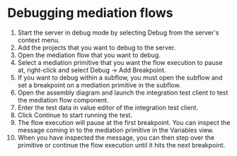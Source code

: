 <!-- image -->

# Debugging mediation flows

1. Start the server in debug mode by selecting Debug from the server's
context menu.
2. Add the projects that you want to debug to the server.
3. Open the mediation flow that you want to debug.
4. Select a mediation primitive that you want the flow execution to pause at, right-click and
select Debug -> Add Breakpoint.
5. If you want to debug within a subflow, you must open the subflow and set a breakpoint on a
mediation primitive in the subflow.
6. Open the assembly diagram and launch the integration test client to test the mediation flow
component.
7. Enter the test data in value editor of the integration test client.
8. Click Continue to start running the test.
9. The flow execution will pause at the first breakpoint. You can inspect the message coming in to
the mediation primitive in the Variables view.
10. When you have inspected the message, you can then step over the primitive or continue the flow
execution until it hits the next breakpoint.